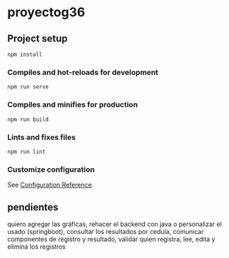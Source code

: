 # proyectog36

## Project setup
```
npm install
```

### Compiles and hot-reloads for development
```
npm run serve
```

### Compiles and minifies for production
```
npm run build
```

### Lints and fixes files
```
npm run lint
```

### Customize configuration
See [Configuration Reference](https://cli.vuejs.org/config/).

## pendientes
quiero agregar las gráficas, 
rehacer el backend con java o personalizar el usado (springboot),
consultar los resultados por cedula,
comunicar componentes de registro y resultado,
validar quien registra, lee, edita y elimina los registros

